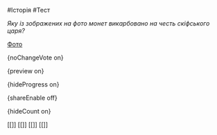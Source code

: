 #Історія #Тест

*Яку із зображених на фото монет викарбовано на честь скіфського царя?*

[Фото](https://zno.osvita.ua//doc/images/znotest/9/976/1_2.jpg)

{noChangeVote on}

{preview on}

{hideProgress on}

{shareEnable off}

{hideCount on}

[[]]
[[]]
[[]]
[[]]

